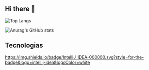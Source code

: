 ## Hi there 👋

![Top Langs](https://github-readme-stats.vercel.app/api/top-langs/?username=mathensley&layout=compact)

![Anurag's GitHub stats](https://github-readme-stats.vercel.app/api?username=mathensley&count_private=true&show_icons=true&theme=dracula)

## Tecnologias

https://img.shields.io/badge/IntelliJ_IDEA-000000.svg?style=for-the-badge&logo=intellij-idea&logoColor=white
